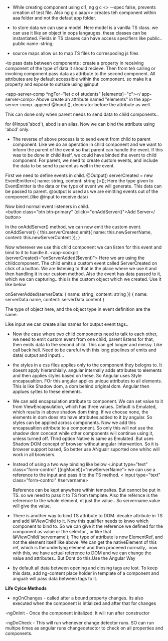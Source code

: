 - While creating component using cl1, ng g c <> --spec false, prevents creation of test file.
Also ng g c aaa/<> creates teh component within aaa folder and not the defaut app folder.

- to store data we can use a model. Here model is a vanilla TS class. we can use it like an object in oops langauges.
these classes can be instantiated. 
Fields in TS classes can have access specifiers like public..  public name :string;

- source maps allow us to map TS files to correspoding js files

-to pass data between components : create a property in receiving component of the type of data it should recieve. Then from teh calling or invoking component pass data as attribute to the second component. All attributes are by default accessible within the component. so make it a property and expose to outside using @input 

<app-server-comp *ngFor="let c of students" [elements]="c"></ app-server-comp>
Above create an attribute named "elements" in the app-server-comp. append @Input (), decorator before the attribute as well.

This can done only when parent needs to send data to child components..

for @Input('abcd'), abcd is an alias. Now we can bind the attribute using 'abcd' only.

- The reverse of above process is to send event from child to parent component. Like we do an operation in child component and we want to inform the parent of the event so that parent can handle the event. If this was to be done in child itself, we could have binded the event to child component. For parent, we need to create custom events, and include the data to be send to parent as well in the event.

First we need to define events in child. 
@Output() serverCreated = new EventEmitter<{ name: string, content: string }>();
Here the type given to EventEmitter is the data or the type of event we will generate. This data can be passed to parent. @output is used as we are emitting events out of the component.(like @input to receive data)

Now bind normal event listeners in child.   
<button class="btn btn-primary" (click)="onAddServer()">Add Server</ button>

In the onAddServer() method, we can now emit the custom event.
onAddServer() {
    this.serverCreated.emit({ name: this.newServerName, content: this.newServerContent });
  }
 
Now wherever we use this child component we can listen for this event and bind to it to handle it.
	  <app-cockpit (serverCreated)="onServerAdded($event)"></app-cockpit>
Here we are using the childcomponent. The child emits a custom event called ServerCreated on click of a button. We are listening to that in the place where we use it and then handling it in our custom method. Also the event has data passed to it, which we can capturing.. this is the custom object which we created. Use it like below

  onServerAdded(serverData: { name: string, content: string }) {
      name: serverData.name,
      content: serverData.content
  }
  
The type of object here, and the object type in event definition are the same.

Like input we can create alias names for output event tags..

- Now the case where two child components need to talk to each other, we need to emit custom event from one child, parent listens for that, then emits data to the second child. This can get longer and messy. Like call back hell.
Need to be careful with this long pipelines of emits and data( output and input)...

- the styles in a css files applies only to the component they belogns to. It doesnt apply hierarchially. angular internally adds attributes to elements and then applies styles based on these. So Angular uses Style encapsualtion. FOr this angular applies unique attributes to all elements. This is like Shadow dom, a dom behind original dom. Angular then applues sytles to these elements.

- We can add encapsulation attribute to component. We can set value to it from ViewEncapsulation, which has three values. Defautl is Emulated, which results in above shadow dom thing. If we choose none, the elements in dom does nto have attributes added to it by angular. So styles can be applied across components. Now we add this encapsualtion attribute to a component. So only this will not use the shadow dom concept while other components will continue using it, unless turned off. Third option Native is same as Emulated .But uses Shadow DOM concept of browser without angular intervention. So it is browser support based, So better use ANgualr suported one whihc will work in all browsers.

- Instead of using a two way binding like below
  <.input type="text" class="form-control" [(ngModel)]="newServerName">
  we can use a reference to the input and pass it to the TS method.
    < input type="text" class="form-control" #servername>
    
  Reference can be kept anywhere within tempaltes. But cannot be put in TS. so we need to pass it to TS from template. Also the refernce is the reference to the whole element, nt just the value.. So servername.value will give the value.
  
- There is another way to bind TS attribute to DOM. decalre attribute in TS and add @ViewChild to it. Now this qualifier needs to knwo which component to bind to. So we can give it the reference we defined for the component as value or the selector , or like that
@ViewChild('servername');
The type of attribute is now ElementRef, and not the element itself like above. We can get the nativeElement of this ref, which is the underlyng element and then proceeed normally,.
now with this, we have actual reference to DOM and we can change the value and attributes.. But Dont do this.Use the Angular Way


- by default all data between opening and closing tags are lost. To keep this data, add ng-content place holder in template of a component and angualr will pass data between tags to it.

**Life Cylce Methods**
- ngOnChanges - called after a bound property changes. Its also executed when the component is intialized and after that for changes

-ngOnInit - Once the component initalized. It will run after constructor

-ngDoCheck - This will run whenever change detector runs. SO can run multipe times as angular runs changedetector to check on all properties and components.
